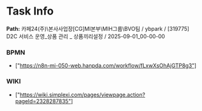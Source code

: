 # Task Info

**Path:** 카페24(주)\본사사업장\[CG]MI본부\MIH그룹\BVO팀 / ybpark / [319775] D2C 서비스 운영_상품 관리 _ 상품끼리설정 / 2025-09-01_00-00-00

### BPMN
- ["https://n8n-mi-050-web.hanpda.com/workflow/fLxwXsOhAjGTP8g3"]

### WIKI
- ["https://wiki.simplexi.com/pages/viewpage.action?pageId=2328287835"]

